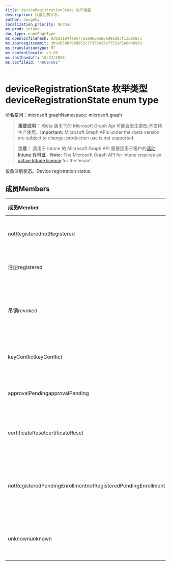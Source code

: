 ```yaml
---
title: deviceRegistrationState 枚举类型
description: 设备注册状态。
author: dougeby
localization_priority: Normal
ms.prod: intune
doc_type: enumPageType
ms.openlocfilehash: 030a1184fe9577a1a965ea65a90ad03f136858cc
ms.sourcegitcommit: 3b9eb50b790d952c7f350433ef7531d5e6d4b963
ms.translationtype: MT
ms.contentlocale: zh-CN
ms.lasthandoff: 10/22/2020
ms.locfileid: "48697691"
---
```

# <a name="deviceregistrationstate-enum-type"></a><span data-ttu-id="81372-103">deviceRegistrationState 枚举类型</span><span class="sxs-lookup"><span data-stu-id="81372-103">deviceRegistrationState enum type</span></span>

<span data-ttu-id="81372-104">命名空间：microsoft.graph</span><span class="sxs-lookup"><span data-stu-id="81372-104">Namespace: microsoft.graph</span></span>

> <span data-ttu-id="81372-105">**重要说明：** /Beta 版本下的 Microsoft Graph Api 可能会发生更改;不支持生产使用。</span><span class="sxs-lookup"><span data-stu-id="81372-105">**Important:** Microsoft Graph APIs under the /beta version are subject to change; production use is not supported.</span></span>

> <span data-ttu-id="81372-106">**注意：** 适用于 Intune 的 Microsoft Graph API 需要适用于租户的[活动 Intune 许可证](https://go.microsoft.com/fwlink/?linkid=839381)。</span><span class="sxs-lookup"><span data-stu-id="81372-106">**Note:** The Microsoft Graph API for Intune requires an [active Intune license](https://go.microsoft.com/fwlink/?linkid=839381) for the tenant.</span></span>

<span data-ttu-id="81372-107">设备注册状态。</span><span class="sxs-lookup"><span data-stu-id="81372-107">Device registration status.</span></span>

## <a name="members"></a><span data-ttu-id="81372-108">成员</span><span class="sxs-lookup"><span data-stu-id="81372-108">Members</span></span>
|<span data-ttu-id="81372-109">成员</span><span class="sxs-lookup"><span data-stu-id="81372-109">Member</span></span>|<span data-ttu-id="81372-110">值</span><span class="sxs-lookup"><span data-stu-id="81372-110">Value</span></span>|<span data-ttu-id="81372-111">说明</span><span class="sxs-lookup"><span data-stu-id="81372-111">Description</span></span>|
|:---|:---|:---|
|<span data-ttu-id="81372-112">notRegistered</span><span class="sxs-lookup"><span data-stu-id="81372-112">notRegistered</span></span>|<span data-ttu-id="81372-113">0</span><span class="sxs-lookup"><span data-stu-id="81372-113">0</span></span>|<span data-ttu-id="81372-114">设备未注册。</span><span class="sxs-lookup"><span data-stu-id="81372-114">The device is not registered.</span></span>|
|<span data-ttu-id="81372-115">注册</span><span class="sxs-lookup"><span data-stu-id="81372-115">registered</span></span>|<span data-ttu-id="81372-116">双面</span><span class="sxs-lookup"><span data-stu-id="81372-116">2</span></span>|<span data-ttu-id="81372-117">设备已注册。</span><span class="sxs-lookup"><span data-stu-id="81372-117">The device is registered.</span></span>|
|<span data-ttu-id="81372-118">吊销</span><span class="sxs-lookup"><span data-stu-id="81372-118">revoked</span></span>|<span data-ttu-id="81372-119">第三章</span><span class="sxs-lookup"><span data-stu-id="81372-119">3</span></span>|<span data-ttu-id="81372-120">设备已被阻止、已擦除或已停用。</span><span class="sxs-lookup"><span data-stu-id="81372-120">The device has been blocked, wiped or retired.</span></span>|
|<span data-ttu-id="81372-121">keyConflict</span><span class="sxs-lookup"><span data-stu-id="81372-121">keyConflict</span></span>|<span data-ttu-id="81372-122">4 </span><span class="sxs-lookup"><span data-stu-id="81372-122">4</span></span>|<span data-ttu-id="81372-123">设备有键冲突。</span><span class="sxs-lookup"><span data-stu-id="81372-123">The device has a key conflict.</span></span>|
|<span data-ttu-id="81372-124">approvalPending</span><span class="sxs-lookup"><span data-stu-id="81372-124">approvalPending</span></span>|<span data-ttu-id="81372-125">5 </span><span class="sxs-lookup"><span data-stu-id="81372-125">5</span></span>|<span data-ttu-id="81372-126">设备正在等待审批。</span><span class="sxs-lookup"><span data-stu-id="81372-126">The device is pending approval.</span></span>|
|<span data-ttu-id="81372-127">certificateReset</span><span class="sxs-lookup"><span data-stu-id="81372-127">certificateReset</span></span>|<span data-ttu-id="81372-128">6 </span><span class="sxs-lookup"><span data-stu-id="81372-128">6</span></span>|<span data-ttu-id="81372-129">设备证书已重置。</span><span class="sxs-lookup"><span data-stu-id="81372-129">The device certificate has been reset.</span></span>|
|<span data-ttu-id="81372-130">notRegisteredPendingEnrollment</span><span class="sxs-lookup"><span data-stu-id="81372-130">notRegisteredPendingEnrollment</span></span>|<span data-ttu-id="81372-131">7 </span><span class="sxs-lookup"><span data-stu-id="81372-131">7</span></span>|<span data-ttu-id="81372-132">设备未注册且未完成注册。</span><span class="sxs-lookup"><span data-stu-id="81372-132">The device is not registered and pending enrollment.</span></span>|
|<span data-ttu-id="81372-133">unknown</span><span class="sxs-lookup"><span data-stu-id="81372-133">unknown</span></span>|<span data-ttu-id="81372-134">8 </span><span class="sxs-lookup"><span data-stu-id="81372-134">8</span></span>|<span data-ttu-id="81372-135">设备注册状态未知。</span><span class="sxs-lookup"><span data-stu-id="81372-135">The device registration status is unknown.</span></span>|





